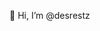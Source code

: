 👋 Hi, I’m @desrestz

<!---
desrestz/desrestz is a ✨ special ✨ repository because its `README.md` (this file) appears on your GitHub profile.
You can click the Preview link to take a look at your changes.
--->
